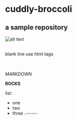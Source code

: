 # cuddly-broccoli
## a sample repository

![alt text](https://external-content.duckduckgo.com/iu/?u=https%3A%2F%2Fimages-na.ssl-images-amazon.com%2Fimages%2FI%2F41EfYkJYrpL._AC_UL70_SR70%2C70_.jpg&f=1&nofb=1)



<br />
blank line use html tags
<br />
<br />
<br />

_MARKDOWN_

**ROCKS**

list:
- one
- two
- three
.------
